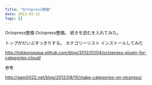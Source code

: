 ```yaml
---
Title: "Octopress整備"
date: 2013-03-11
Tags: []
---
```


Octopress整備
Octopress整備。
続きを読むを入れてみた。
<!-- more -->

トップがだいぶすっきりする。
カテゴリーリスト
インストールしてみた

http://tokkonopapa.github.com/blog/2012/01/04/octopress-plugin-for-categories-cloud/

参考

http://gam0022.net/blog/2012/08/10/make-categories-on-otcpress/

